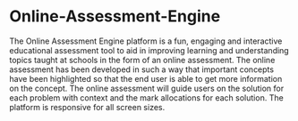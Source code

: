 # Online-Assessment-Engine

The Online Assessment Engine platform is a fun, engaging and interactive educational assessment tool to aid in improving learning and understanding topics taught at schools in the form of an online assessment. The online assessment has been developed in such a way that important concepts have been highlighted so that the end user is able to get more information on the concept. The online assessment will guide users on the solution for each problem with context and the mark allocations for each solution. The platform is responsive for all screen sizes.
